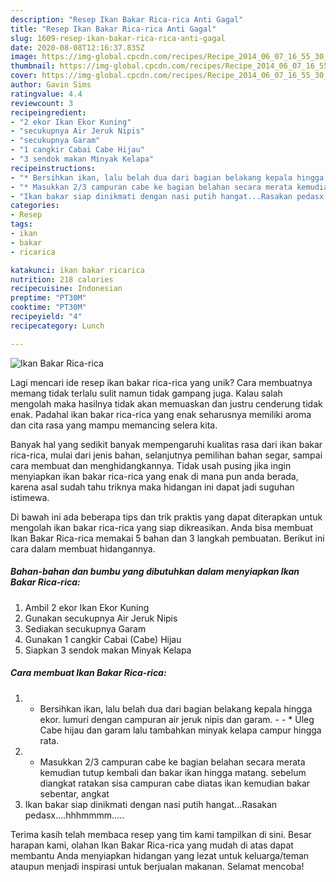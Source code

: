 ```yaml
---
description: "Resep Ikan Bakar Rica-rica Anti Gagal"
title: "Resep Ikan Bakar Rica-rica Anti Gagal"
slug: 1609-resep-ikan-bakar-rica-rica-anti-gagal
date: 2020-08-08T12:16:37.835Z
image: https://img-global.cpcdn.com/recipes/Recipe_2014_06_07_16_55_30_379_cdc82a_original_20140531_031620/751x532cq70/ikan-bakar-rica-rica-foto-resep-utama.jpg
thumbnail: https://img-global.cpcdn.com/recipes/Recipe_2014_06_07_16_55_30_379_cdc82a_original_20140531_031620/751x532cq70/ikan-bakar-rica-rica-foto-resep-utama.jpg
cover: https://img-global.cpcdn.com/recipes/Recipe_2014_06_07_16_55_30_379_cdc82a_original_20140531_031620/751x532cq70/ikan-bakar-rica-rica-foto-resep-utama.jpg
author: Gavin Sims
ratingvalue: 4.4
reviewcount: 3
recipeingredient:
- "2 ekor Ikan Ekor Kuning"
- "secukupnya Air Jeruk Nipis"
- "secukupnya Garam"
- "1 cangkir Cabai Cabe Hijau"
- "3 sendok makan Minyak Kelapa"
recipeinstructions:
- "* Bersihkan ikan, lalu belah dua dari bagian belakang kepala hingga ekor. lumuri dengan campuran air jeruk nipis dan garam.  * Uleg Cabe hijau dan garam lalu tambahkan minyak kelapa campur hingga rata."
- "* Masukkan 2/3 campuran cabe ke bagian belahan secara merata kemudian tutup kembali dan bakar ikan hingga matang. sebelum diangkat ratakan sisa campuran cabe diatas ikan kemudian bakar sebentar, angkat"
- "Ikan bakar siap dinikmati dengan nasi putih hangat...Rasakan pedasx....hhhmmmm....."
categories:
- Resep
tags:
- ikan
- bakar
- ricarica

katakunci: ikan bakar ricarica 
nutrition: 218 calories
recipecuisine: Indonesian
preptime: "PT30M"
cooktime: "PT30M"
recipeyield: "4"
recipecategory: Lunch

---
```



![Ikan Bakar Rica-rica](https://img-global.cpcdn.com/recipes/Recipe_2014_06_07_16_55_30_379_cdc82a_original_20140531_031620/751x532cq70/ikan-bakar-rica-rica-foto-resep-utama.jpg)

Lagi mencari ide resep ikan bakar rica-rica yang unik? Cara membuatnya memang tidak terlalu sulit namun tidak gampang juga. Kalau salah mengolah maka hasilnya tidak akan memuaskan dan justru cenderung tidak enak. Padahal ikan bakar rica-rica yang enak seharusnya memiliki aroma dan cita rasa yang mampu memancing selera kita.

Banyak hal yang sedikit banyak mempengaruhi kualitas rasa dari ikan bakar rica-rica, mulai dari jenis bahan, selanjutnya pemilihan bahan segar, sampai cara membuat dan menghidangkannya. Tidak usah pusing jika ingin menyiapkan ikan bakar rica-rica yang enak di mana pun anda berada, karena asal sudah tahu triknya maka hidangan ini dapat jadi suguhan istimewa.




Di bawah ini ada beberapa tips dan trik praktis yang dapat diterapkan untuk mengolah ikan bakar rica-rica yang siap dikreasikan. Anda bisa membuat Ikan Bakar Rica-rica memakai 5 bahan dan 3 langkah pembuatan. Berikut ini cara dalam membuat hidangannya.

<!--inarticleads1-->

##### Bahan-bahan dan bumbu yang dibutuhkan dalam menyiapkan Ikan Bakar Rica-rica:

1. Ambil 2 ekor Ikan Ekor Kuning
1. Gunakan secukupnya Air Jeruk Nipis
1. Sediakan secukupnya Garam
1. Gunakan 1 cangkir Cabai (Cabe) Hijau
1. Siapkan 3 sendok makan Minyak Kelapa




<!--inarticleads2-->

##### Cara membuat Ikan Bakar Rica-rica:

1. * Bersihkan ikan, lalu belah dua dari bagian belakang kepala hingga ekor. lumuri dengan campuran air jeruk nipis dan garam. -  - * Uleg Cabe hijau dan garam lalu tambahkan minyak kelapa campur hingga rata.
1. * Masukkan 2/3 campuran cabe ke bagian belahan secara merata kemudian tutup kembali dan bakar ikan hingga matang. sebelum diangkat ratakan sisa campuran cabe diatas ikan kemudian bakar sebentar, angkat
1. Ikan bakar siap dinikmati dengan nasi putih hangat...Rasakan pedasx....hhhmmmm.....




Terima kasih telah membaca resep yang tim kami tampilkan di sini. Besar harapan kami, olahan Ikan Bakar Rica-rica yang mudah di atas dapat membantu Anda menyiapkan hidangan yang lezat untuk keluarga/teman ataupun menjadi inspirasi untuk berjualan makanan. Selamat mencoba!
